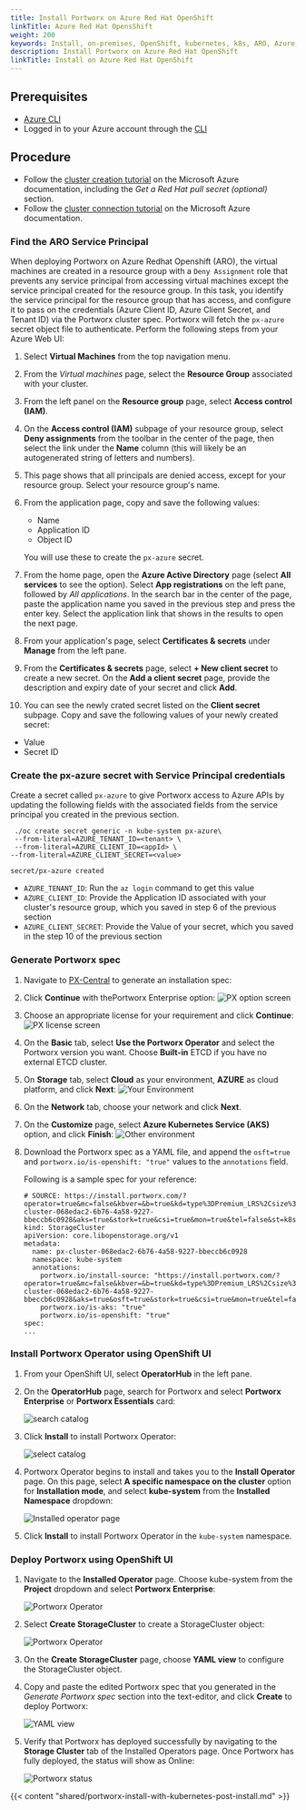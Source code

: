 ```yaml
---
title: Install Portworx on Azure Red Hat OpenShift
linkTitle: Azure Red Hat OpensShift
weight: 200
keywords: Install, on-premises, OpenShift, kubernetes, k8s, ARO, Azure, OpenShift
description: Install Portworx on Azure Red Hat OpenShift
linkTitle: Install on Azure Red Hat OpenShift
---
```


## Prerequisites

* [Azure CLI](https://docs.microsoft.com/en-us/cli/azure/install-azure-cli)
* Logged in to your Azure account through the [CLI](https://docs.microsoft.com/en-us/cli/azure/get-started-with-azure-cli)

## Procedure

* Follow the [cluster creation tutorial](https://docs.microsoft.com/en-us/azure/openshift/tutorial-create-cluster ) on the Microsoft Azure documentation, including the *Get a Red Hat pull secret (optional)* section.
* Follow the [cluster connection tutorial](https://docs.microsoft.com/en-us/azure/openshift/tutorial-connect-cluster) on the Microsoft Azure documentation.


### Find the ARO Service Principal

When deploying Portworx on Azure Redhat Openshift (ARO), the virtual machines are created in a resource group with a `Deny Assignment` role that prevents any service principal from accessing virtual machines except the service principal created for the resource group. In this task, you identify the service principal for the resource group that has access, and configure it to pass on the credentials (Azure Client ID, Azure Client Secret, and Tenant ID) via the Portworx cluster spec. Portworx will fetch the `px-azure` secret object file to authenticate. Perform the following steps from your Azure Web UI:

1. Select **Virtual Machines** from the top navigation menu.
2. From the *Virtual machines* page, select the **Resource Group** associated with your cluster.
3. From the left panel on the **Resource group** page, select **Access control (IAM)**.
4. On the **Access control (IAM)** subpage of your resource group, select **Deny assignments** from the toolbar in the center of the page, then select the link under the **Name** column (this will likely be an autogenerated string of letters and numbers).
5. This page shows that all principals are denied access, except for your resource group. Select your resource group's name.
6. From the application page, copy and save the following values: 
    * Name
    * Application ID
    * Object ID
    
    You will use these to create the `px-azure` secret.

7. From the home page, open the **Azure Active Directory** page (select **All services** to see the option). Select **App registrations** on the left pane, followed by *All applications*. In the search bar in the center of the page, paste the application name you saved in the previous step and press the enter key. Select the application link that shows in the results to open the next page.
8. From your application's page, select **Certificates & secrets** under **Manage** from the left pane.
9. From the **Certificates & secrets** page, select **+ New client secret** to create a new secret. On the **Add a client secret** page, provide the description and expiry date of your secret and click **Add**. 
10. You can see the newly crated secret listed on the **Client secret** subpage. Copy and save the following values of your newly created secret:
  * Value 
  * Secret ID

### Create the px-azure secret with Service Principal credentials

Create a secret called `px-azure` to give Portworx access to Azure APIs by updating the following fields with the associated fields from the service principal you created in the previous section.

  ```text
   ./oc create secret generic -n kube-system px-azure\
   --from-literal=AZURE_TENANT_ID=<tenant> \
   --from-literal=AZURE_CLIENT_ID=<appId> \
  --from-literal=AZURE_CLIENT_SECRET=<value>
  ```
  ```output
  secret/px-azure created
  ```
   * `AZURE_TENANT_ID`: Run the `az login` command to get this value 
   * `AZURE_CLIENT_ID`: Provide the Application ID associated with your cluster's resource group, which you saved in step 6 of the previous section
   * `AZURE_CLIENT_SECRET`: Provide the Value of your secret, which you saved in the step 10 of the previous section
### Generate Portworx spec

1. Navigate to [PX-Central](https://central.portworx.com/) to generate an installation spec: 

2. Click **Continue** with thePortworx Enterprise option:
  ![PX option screen](/img/aro/image1.png)

3. Choose an appropriate license for your requirement and click **Continue**:
  ![PX license screen](/img/aro/image2.png)

4. On the **Basic** tab, select **Use the Portworx Operator** and select the Portworx version you want. Choose **Built-in** ETCD if you have no external ETCD cluster.

5. On **Storage** tab, select **Cloud** as your environment, **AZURE** as cloud platform, and click **Next**:
  ![Your Environment](/img/aro/image4.png)

6. On the **Network** tab, choose your network and click **Next**.
7. On the **Customize** page, select **Azure Kubernetes Service (AKS)** option, and click **Finish**:
  ![Other environment](/img/aro/image6.png)

8. Download the Portworx spec as a YAML file, and append the `osft=true` and `portworx.io/is-openshift: "true"` values to the `annotations` field. 
  
    Following is a sample spec for your reference:

    ```   
    # SOURCE: https://install.portworx.com/?operator=true&mc=false&kbver=&b=true&kd=type%3DPremium_LRS%2Csize%3D150&s=%22type%3DPremium_LRS%2Csize%3D150%22&c=px-cluster-068edac2-6b76-4a58-9227-bbeccb6c0928&aks=true&stork=true&csi=true&mon=true&tel=false&st=k8s&promop=true
    kind: StorageCluster
    apiVersion: core.libopenstorage.org/v1
    metadata:
      name: px-cluster-068edac2-6b76-4a58-9227-bbeccb6c0928
      namespace: kube-system
      annotations:
        portworx.io/install-source: "https://install.portworx.com/?operator=true&mc=false&kbver=&b=true&kd=type%3DPremium_LRS%2Csize%3D150&s=%22type%3DPremium_LRS%2Csize%3D150%22&c=px-cluster-068edac2-6b76-4a58-9227-bbeccb6c0928&aks=true&osft=true&stork=true&csi=true&mon=true&tel=false&st=k8s&promop=true"
        portworx.io/is-aks: "true"
        portworx.io/is-openshift: "true"
    spec:
    ...
    ```
### Install Portworx Operator using OpenShift UI

1. From your OpenShift UI, select **OperatorHub** in the left pane.

2. On the **OperatorHub** page, search for Portworx and select **Portworx Enterprise** or **Portworx Essentials** card: 

    ![search catalog](/img/aro/oc-px-search-catalog.png)

3. Click **Install** to install Portworx Operator:

    ![select catalog](/img/openshift-vsphere/image17-2.png)

4. Portworx Operator begins to install and takes you to the **Install Operator** page. On this page, select **A specific namespace on the cluster** option for **Installation mode**, and select **kube-system** from the **Installed Namespace** dropdown: 
   
    ![Installed operator page](/img/aro/oc-namesapce-operator.png)

5. Click **Install** to install Portworx Operator in the `kube-system` namespace.

### Deploy Portworx using OpenShift UI
 
1. Navigate to the **Installed Operator** page. Choose kube-system from the **Project** dropdown and select **Portworx Enterprise**:

    ![Portworx Operator](/img/aro/aro-kube-system.png)

2. Select **Create StorageCluster** to create a StorageCluster object:

    ![Portworx Operator](/img/aro/aro-storagecluster.png)

3. On the **Create StorageCluster** page, choose **YAML view** to configure the StorageCluster object.

4. Copy and paste the edited Portworx spec that you generated in the *Generate Portworx spec* section into the text-editor, and click **Create** to deploy Portworx: 

    ![YAML view](/img/aro/oc-config-yaml.png)
   
5. Verify that Portworx has deployed successfully by navigating to the **Storage Cluster** tab of the Installed Operators page. Once Portworx has fully deployed, the status will show as Online:

      ![Portworx status](/img/aro/portworx-installed.png)

{{< content "shared/portworx-install-with-kubernetes-post-install.md" >}}